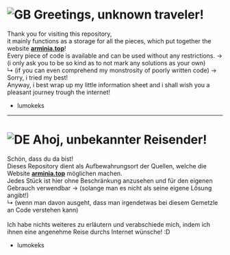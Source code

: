 # ![GB](https://flagsapi.com/GB/flat/32.png) Greetings, unknown traveler!

Thank you for visiting this repository,<br>
it mainly functions as a storage for all the pieces, which put together the website **[arminia.top](https://arminia.top)**!<br>
Every piece of code is available and can be used without any restrictions. -> (i only ask you to be so kind as to not mark any solutions as your own)<br>
↳ (if you can even comprehend my monstrosity of poorly written code) -> Sorry, i tried my best!<br>
Anyway, i best wrap up my little information sheet and i shall wish you a pleasant journey trough the internet!<br>
- lumokeks

--------------------------------------------------------------------------------------------------------------------------------------------------------------

# ![DE](https://flagsapi.com/DE/flat/32.png) Ahoj, unbekannter Reisender!

Schön, dass du da bist!<br>
Dieses Repository dient als Aufbewahrungsort der Quellen, welche die Website **[arminia.top](https://arminia.top)** möglichen machen.<br>
Jedes Stück ist hier ohne Beschränkung anzusehen und für den eigenen Gebrauch verwendbar -> (solange man es nicht als seine eigene Lösung angibt!)<br>
↳ (wenn man davon ausgeht, dass man irgendetwas bei diesem Gemetzle an Code verstehen kann)<br>
<br>
Ich habe nichts weiteres zu erläutern und verabschiede mich, indem ich ihnen eine angenehme Reise durchs Internet wünsche! :D<br>
- lumokeks
